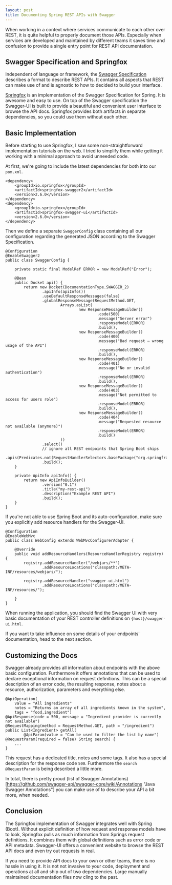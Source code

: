```yaml
---
layout: post
title: Documenting Spring REST APIs with Swagger
---
```


When working in a context where services communicate to each other over REST, it is quite helpful to properly document those APIs. Especially when services are developed and maintained by different teams it saves time and confusion to provide a single entry point for REST API documentation.

## Swagger Specification and Springfox

Independent of language or framework, the [Swagger Specification](http://swagger.io/specification/ "Language agnostic Swagger specification") describes a format to describe REST APIs. It contains all aspects that REST can make use of and is agnostic to how to decided to build your interface.

[Springfox](http://springfox.io "Springfox, a Java Spring implementation of Swagger") is an implementation of the Swagger Specification for Spring. It is awesome and easy to use. On top of the Swagger specification the Swagger-UI is built to provide a beautiful and convenient user interface to browse the API docs. Springfox provides both artifacts in separate dependencies, so you could use them without each other.

## Basic Implementation

Before starting to use Springfox, I saw some non-straightforward implementation tutorials on the web. I tried to simplify them while getting it working with a minimal approach to avoid unneeded code.

At first, we're going to include the latest dependencies for both into our `pom.xml`.

```
<dependency>
    <groupId>io.springfox</groupId>
    <artifactId>springfox-swagger2</artifactId>
    <version>2.6.0</version>
</dependency>
<dependency>
    <groupId>io.springfox</groupId>
    <artifactId>springfox-swagger-ui</artifactId>
    <version>2.6.0</version>
</dependency>
```

Then we define a separate `SwaggerConfig` class containing all our configuration regarding the generated JSON according to the Swagger Specification.

```
@Configuration
@EnableSwagger2
public class SwaggerConfig {

    private static final ModelRef ERROR = new ModelRef("Error");

    @Bean
    public Docket api() {
        return new Docket(DocumentationType.SWAGGER_2)
                .apiInfo(apiInfo())
                .useDefaultResponseMessages(false)
                .globalResponseMessage(RequestMethod.GET,
                        Arrays.asList(
                                new ResponseMessageBuilder()
                                        .code(500)
                                        .message("Server error")
                                        .responseModel(ERROR)
                                        .build(),
                                new ResponseMessageBuilder()
                                        .code(400)
                                        .message("Bad request – wrong usage of the API")
                                        .responseModel(ERROR)
                                        .build(),
                                new ResponseMessageBuilder()
                                        .code(401)
                                        .message("No or invalid authentication")
                                        .responseModel(ERROR)
                                        .build(),
                                new ResponseMessageBuilder()
                                        .code(403)
                                        .message("Not permitted to access for users role")
                                        .responseModel(ERROR)
                                        .build(),
                                new ResponseMessageBuilder()
                                        .code(404)
                                        .message("Requested resource not available (anymore)")
                                        .responseModel(ERROR)
                                        .build()
                        ))
                .select()
                // ignore all REST endpoints that Spring Boot ships
                .apis(Predicates.not(RequestHandlerSelectors.basePackage("org.springframework.boot")))
                .build();
    }

    private ApiInfo apiInfo() {
        return new ApiInfoBuilder()
                .version("0.1")
                .title("my-rest-api")
                .description("Example REST API")
                .build();
    }
}
```

If you're not able to use Spring Boot and its auto-configuration, make sure you explicitly add resource handlers for the Swagger-UI.

```
@Configuration
@EnableWebMvc
public class WebConfig extends WebMvcConfigurerAdapter {

    @Override
    public void addResourceHandlers(ResourceHandlerRegistry registry) {
        registry.addResourceHandler("/webjars/**")
                .addResourceLocations("classpath:/META-INF/resources/webjars/");

        registry.addResourceHandler("swagger-ui.html")
                .addResourceLocations("classpath:/META-INF/resources/");

    }
}
```

When running the application, you should find the Swagger UI with very basic documentation of your REST controller definitions on `{host}/swagger-ui.html`.

If you want to take influence on some details of your endpoints' documentation, head to the next section.

## Customizing the Docs

Swagger already provides all information about endpoints with the above basic configuration. Furthermore it offers annotations that can be used to declare exceptional information on request definitions. This can be a special description of an error code, the resulting response, notes about a resource, authorization, parameters and everything else.

```
@ApiOperation(
    value = "All ingredients"
    notes = "Returns an array of all ingredients known in the system",
    tags = "food,ingredient")
@ApiResponse(code = 500, message = "Ingredient provider is currently not available")
@RequestMapping(method = RequestMethod.GET, path = "/ingredient")
public List<Ingredient> getAll(
        @ApiParam(value = "Can be used to filter the list by name") @RequestParam(required = false) String search) {
    ...
}
```

This request has a dedicated title, notes and some tags. It also has a special description for the response code `500`. Furthermore the `search` `@RequestParam` is being described a little more.

In total, there is pretty proud (list of Swagger Annotations)[https://github.com/swagger-api/swagger-core/wiki/Annotations "Java Swagger Annotations"] you can make use of to describe your API a bit more, when needed.


## Conclusion

The Springfox implementation of Swagger integrates well with Spring (Boot). Without explicit definition of how request and response models have to look, Springfox pulls as much information from Springs request definitions. It combines them with global definitions such as error code or API metadata. Swagger-UI offers a convenient website to browse the REST API docs and even try out requests in real.

If you need to provide API docs to your own or other teams, there is no hassle in using it. It is not not invasive to your code, deployment and operations at all and ship out of two dependencies. Large manually maintained documentation files now cling to the past.
